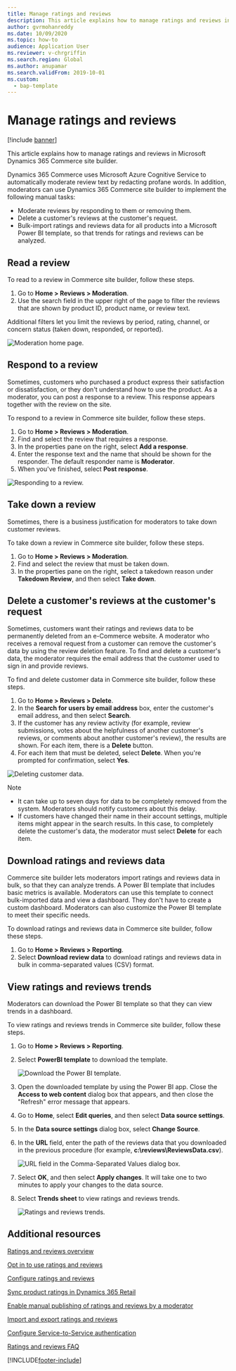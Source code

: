 ```yaml
---
title: Manage ratings and reviews
description: This article explains how to manage ratings and reviews in Microsoft Dynamics 365 Commerce site builder.
author: gvrmohanreddy
ms.date: 10/09/2020
ms.topic: how-to
audience: Application User
ms.reviewer: v-chrgriffin
ms.search.region: Global
ms.author: anupamar
ms.search.validFrom: 2019-10-01
ms.custom: 
  - bap-template
---
```


# Manage ratings and reviews

[!include [banner](includes/banner.md)]

This article explains how to manage ratings and reviews in Microsoft Dynamics 365 Commerce site builder.

Dynamics 365 Commerce uses Microsoft Azure Cognitive Service to automatically moderate review text by redacting profane words. In addition, moderators can use Dynamics 365 Commerce site builder to implement the following manual tasks:

- Moderate reviews by responding to them or removing them.
- Delete a customer's reviews at the customer's request.
- Bulk-import ratings and reviews data for all products into a Microsoft Power BI template, so that trends for ratings and reviews can be analyzed.

## Read a review 

To read to a review in Commerce site builder, follow these steps.

1. Go to **Home \> Reviews \> Moderation**.
1. Use the search field in the upper right of the page to filter the reviews that are shown by product ID, product name, or review text.

Additional filters let you limit the reviews by period, rating, channel, or concern status (taken down, responded, or reported).

![Moderation home page.](media/rnr-moderation-home.png) 

## Respond to a review 

Sometimes, customers who purchased a product express their satisfaction or dissatisfaction, or they don't understand how to use the product. As a moderator, you can post a response to a review. This response appears together with the review on the site. 

To respond to a review in Commerce site builder, follow these steps.

1. Go to **Home \> Reviews \> Moderation**.
1. Find and select the review that requires a response.
1. In the properties pane on the right, select **Add a response**.
1. Enter the response text and the name that should be shown for the responder. The default responder name is **Moderator**.
1. When you've finished, select **Post response**.

![Responding to a review.](media/rnr-moderation-response.png) 

## Take down a review 

Sometimes, there is a business justification for moderators to take down customer reviews. 

To take down a review in Commerce site builder, follow these steps.

1. Go to **Home \> Reviews \> Moderation**.
1. Find and select the review that must be taken down.
1. In the properties pane on the right, select a takedown reason under **Takedown Review**, and then select **Take down**.
	
## Delete a customer's reviews at the customer's request 

Sometimes, customers want their ratings and reviews data to be permanently deleted from an e-Commerce website. A moderator who receives a removal request from a customer can remove the customer's data by using the review deletion feature. To find and delete a customer's data, the moderator requires the email address that the customer used to sign in and provide reviews. 

To find and delete customer data in Commerce site builder, follow these steps.

1. Go to **Home \> Reviews \> Delete**.
1. In the **Search for users by email address** box, enter the customer's email address, and then select **Search**.
1. If the customer has any review activity (for example, review submissions, votes about the helpfulness of another customer's reviews, or comments about another customer's review), the results are shown. For each item, there is a **Delete** button.
1. For each item that must be deleted, select **Delete**. When you're prompted for confirmation, select **Yes**. 
	
![Deleting customer data.](media/rnr-moderation-delete-reviews.png) 

> [!NOTE]
> - It can take up to seven days for data to be completely removed from the system. Moderators should notify customers about this delay.
> - If customers have changed their name in their account settings, multiple items might appear in the search results. In this case, to completely delete the customer's data, the moderator must select **Delete** for each item. 

## Download ratings and reviews data

Commerce site builder lets moderators import ratings and reviews data in bulk, so that they can analyze trends. A Power BI template that includes basic metrics is available. Moderators can use this template to connect bulk-imported data and view a dashboard. They don't have to create a custom dashboard. Moderators can also customize the Power BI template to meet their specific needs. 

To download ratings and reviews data in Commerce site builder, follow these steps.

1. Go to **Home \> Reviews \> Reporting**.
1. Select **Download review data** to download ratings and reviews data in bulk in comma-separated values (CSV) format.

## View ratings and reviews trends

Moderators can download the Power BI template so that they can view trends in a dashboard.

To view ratings and reviews trends in Commerce site builder, follow these steps.

1. Go to **Home \> Reviews \> Reporting**.
1. Select **PowerBI template** to download the template.

    ![Download the Power BI template.](media/rnr-moderation-reports.png) 

1. Open the downloaded template by using the Power BI app. Close the **Access to web content** dialog box that appears, and then close the "Refresh" error message that appears.
1. Go to **Home**, select **Edit queries**, and then select **Data source settings**.
1. In the **Data source settings** dialog box, select **Change Source**.
1. In the **URL** field, enter the path of the reviews data that you downloaded in the previous procedure (for example, **c:\\reviews\\ReviewsData.csv**).

    ![URL field in the Comma-Separated Values dialog box.](media/rnr-powerbi-datasource-settings.png) 

1. Select **OK**, and then select **Apply changes**. It will take one to two minutes to apply your changes to the data source.
1. Select **Trends sheet** to view ratings and reviews trends.

    ![Ratings and reviews trends.](media/rnr-powerbi-dashboard-template.png) 
    
## Additional resources

[Ratings and reviews overview](ratings-reviews-overview.md)

[Opt in to use ratings and reviews](opt-in-ratings-reviews.md)

[Configure ratings and reviews](configure-ratings-reviews.md)

[Sync product ratings in Dynamics 365 Retail](sync-product-ratings.md)

[Enable manual publishing of ratings and reviews by a moderator](manual-publish-rating-reviews.md)

[Import and export ratings and reviews](import-export-reviews.md)

[Configure Service-to-Service authentication](service-to-service-auth.md)

[Ratings and reviews FAQ](ratings-reviews-faq.md)


[!INCLUDE[footer-include](../includes/footer-banner.md)]
